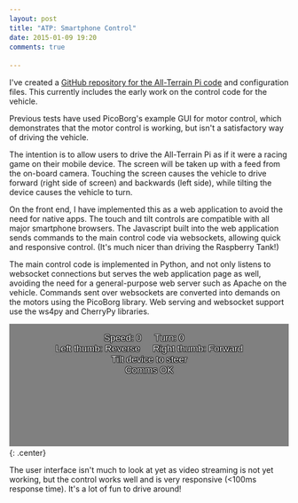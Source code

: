 ```yaml
---
layout: post
title: "ATP: Smartphone Control"
date: 2015-01-09 19:20
comments: true

---
```


I've created a [GitHub repository for the All-Terrain Pi code](https://github.com/ianrenton/All-Terrain-Pi) and configuration files. This currently includes the early work on the control code for the vehicle.

Previous tests have used PicoBorg's example GUI for motor control, which demonstrates that the motor control is working, but isn't a satisfactory way of driving the vehicle.

The intention is to allow users to drive the All-Terrain Pi as if it were a racing game on their mobile device. The screen will be taken up with a feed from the on-board camera. Touching the screen causes the vehicle to drive forward (right side of screen) and backwards (left side), while tilting the device causes the vehicle to turn.

On the front end, I have implemented this as a web application to avoid the need for native apps. The touch and tilt controls are compatible with all major smartphone browsers. The Javascript built into the web application sends commands to the main control code via websockets, allowing quick and responsive control. (It's much nicer than driving the Raspberry Tank!)

The main control code is implemented in Python, and not only listens to websocket connections but serves the web application page as well, avoiding the need for a general-purpose web server such as Apache on the vehicle. Commands sent over websockets are converted into demands on the motors using the PicoBorg library. Web serving and websocket support use the ws4py and CherryPy libraries.

![All-Terrain Pi control GUI](/hardware/atp/46.jpg){: .center}

The user interface isn't much to look at yet as video streaming is not yet working, but the control works well and is very responsive (<100ms response time). It's a lot of fun to drive around!
